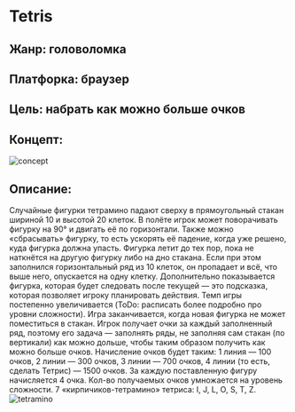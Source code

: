 # Tetris

## Жанр: головоломка

## Платфорка: браузер

## Цель: набрать как можно больше очков

## Концепт:
![concept](https://trashbox.ru/ifiles/555192_228fc6_screenshot_05/tetris-3.0.10-6.png)

## Описание:
Случайные фигурки тетрамино падают сверху в прямоугольный стакан шириной 10 и высотой 20 клеток. В полёте игрок может поворачивать фигурку на 90° и двигать её по горизонтали. Также можно «сбрасывать» фигурку, то есть ускорять её падение, когда уже решено, куда фигурка должна упасть. Фигурка летит до тех пор, пока не наткнётся на другую фигурку либо на дно стакана. Если при этом заполнился горизонтальный ряд из 10 клеток, он пропадает и всё, что выше него, опускается на одну клетку. Дополнительно показывается фигурка, которая будет следовать после текущей — это подсказка, которая позволяет игроку планировать действия. Темп игры постепенно увеличивается (ToDo: расписать более подробно про уровни сложности). Игра заканчивается, когда новая фигурка не может поместиться в стакан. Игрок получает очки за каждый заполненный ряд, поэтому его задача — заполнять ряды, не заполняя сам стакан (по вертикали) как можно дольше, чтобы таким образом получить как можно больше очков.
Начисление очков будет таким: 1 линия — 100 очков, 2 линии — 300 очков, 3 линии — 700 очков, 4 линии (то есть, сделать Тетрис) — 1500 очков. За каждую поставленную фигуру начисляется 4 очка. Кол-во получаемых очков умножается на уровень сложности.
7 «кирпичиков-тетрамино» тетриса: I, J, L, O, S, T, Z.
![tetramino](https://upload.wikimedia.org/wikipedia/commons/thumb/3/39/Tetrominoes_IJLO_STZ_Worlds.svg/220px-Tetrominoes_IJLO_STZ_Worlds.svg.png)
